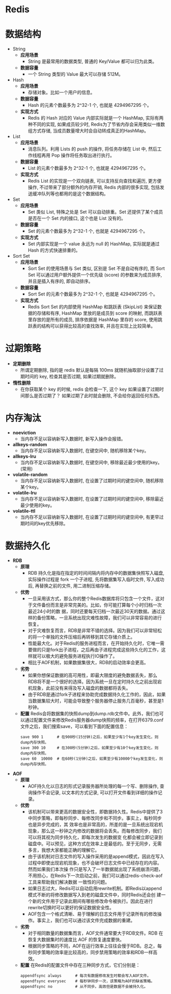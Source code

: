# Redis

# 数据结构
- String
	- **应用场景**
		- String 是最常用的数据类型, 普通的 Key/Value 都可以归为此类。
	- **数据容量**
		- 一个 String 类型的 Value 最大可以存储 512M。
- Hash
	- **应用场景**
		- 存储对象。比如一个用户的信息。
	- **数据容量**
		- Hash 的元素个数最多为 2^32-1 个, 也就是 4294967295 个。
	- **实现方式**
		- Redis 的 Hash 对应的 Value 内部实际就是一个 HashMap, 实际有两种不同的实现, 如果成员较少时, Redis为了节省内存会采用类似一维数组方式存储, 当成员数量增大时会自动转成真正的HashMap。
- List
	- **应用场景**
		- 消息队列。利用 Lists 的 push 的操作, 将任务存储在 List 中, 然后工作线程再用 Pop 操作将任务取出进行执行。
	- **数据容量**
		- List 的元素个数最多为 2^32-1 个, 也就是 4294967295 个。
	- **实现方式**
		- Redis List 的实现是一个双向链表, 可以支持反向查找和遍历, 更方便操作, 不过带来了部分额外的内存开销, Redis 内部的很多实现, 包括发送缓冲队列等也都用的是这个数据结构。
- Set
	- **应用场景**
		- Set 类似 List, 特殊之处是 Set 可以自动排重。Set 还提供了某个成员是否在一个 Set 内的接口, 这个也是 List 没有的。
	- **数据容量**
		- Set 的元素个数最多为 2^32-1 个, 也就是 4294967295 个。
	- **实现方式**
		- Set 内部实现是一个 value 永远为 null 的 HashMap, 实际就是通过 Hash 的方式快速排重的。
- Sort Set
	- **应用场景**
		- Sort Set 的使用场景与 Set 类似, 区别是 Set 不是自动有序的, 而 Sort Set 可以通过用户额外提供一个优先级 (score) 的参数来为成员排序, 并且是插入有序的, 即自动排序。
	- **数据容量**
		- Sort Set 的元素个数最多为 2^32-1 个, 也就是 4294967295 个。
	- **实现方式**
		- Redis Sort Set 的内部使用 HashMap 和跳跃表 (SkipList) 来保证数据的存储和有序, HashMap 里放的是成员到 score 的映射, 而跳跃表里存放的是所有的成员, 排序依据是 HashMap 里存的 score, 使用跳跃表的结构可以获得比较高的查找效率, 并且在实现上比较简单。

# 过期策略
- **定期删除**
	- 所谓定期删除, 指的是 redis 默认是每隔 100ms 就随机抽取部分设置了过期时间的 key, 检查其是否过期, 如果过期就删除。
- **惰性删除**
	- 在你获取某个 key 的时候, redis 会检查一下, 这个 key 如果设置了过期时间那么是否过期了？ 如果过期了此时就会删除, 不会给你返回任何东西。

# 内存淘汰
- **noeviction**
	- 当内存不足以容纳新写入数据时, 新写入操作会报错。
- **allkeys-random**
	- 当内存不足以容纳新写入数据时, 在键空间中, 随机移除某个key。
- **allkeys-lru**
	- 当内存不足以容纳新写入数据时, 在键空间中, 移除最近最少使用的key。(常用)
- **volatile-random**
	- 当内存不足以容纳新写入数据时, 在设置了过期时间的键空间中, 随机移除某个key。
- **volatile-lru**
	- 当内存不足以容纳新写入数据时, 在设置了过期时间的键空间中, 移除最近最少使用的key。
- **volatile-ttl**
	- 当内存不足以容纳新写入数据时, 在设置了过期时间的键空间中, 有更早过期时间的key优先移除。

# 数据持久化
- **RDB**
	- **原理**
		- RDB 持久化是指在指定的时间间隔内将内存中的数据集快照写入磁盘, 实际操作过程是 fork 一个子进程, 先将数据集写入临时文件, 写入成功后, 再替换之前的文件, 用二进制压缩存储。
	- **优势**
		- 一旦采用该方式，那么你的整个Redis数据库将只包含一个文件，这对于文件备份而言是非常完美的。比如，你可能打算每个小时归档一次最近24小时的数 据，同时还要每天归档一次最近30天的数据。通过这样的备份策略，一旦系统出现灾难性故障，我们可以非常容易的进行恢复。
		- 对于灾难恢复而言，RDB是非常不错的选择。因为我们可以非常轻松的将一个单独的文件压缩后再转移到其它存储介质上。
		- 性能最大化。对于Redis的服务进程而言，在开始持久化时，它唯一需要做的只是fork出子进程，之后再由子进程完成这些持久化的工作，这样就可以极大的避免服务进程执行IO操作了。
		- 相比于AOF机制，如果数据集很大，RDB的启动效率会更高。
	- **劣势**
		- 如果你想保证数据的高可用性，即最大限度的避免数据丢失，那么RDB将不是一个很好的选择。因为系统一旦在定时持久化之前出现宕机现象，此前没有来得及写入磁盘的数据都将丢失。
		- 由于RDB是通过fork子进程来协助完成数据持久化工作的，因此，如果当数据集较大时，可能会导致整个服务器停止服务几百毫秒，甚至是1秒钟。
	- **配置**
		Redis会将数据集的快照dump到dump.rdb文件中。此外，我们也可以通过配置文件来修改Redis服务器dump快照的频率，在打开6379.conf文件之后，我们搜索save，可以看到下面的配置信息：
        ```
        save 900 1      # 在900秒(15分钟)之后，如果至少有1个key发生变化，则dump内存快照。
        save 300 10     # 在300秒(5分钟)之后，如果至少有10个key发生变化，则dump内存快照。
        save 60  10000  # 在60秒(1分钟)之后，如果至少有10000个key发生变化，则dump内存快照。
        ```
- **AOF**
	- **原理**
		- AOF持久化以日志的形式记录服务器所处理的每一个写、删除操作, 查询操作不会记录, 以文本的方式记录, 可以打开文件看到详细的操作记录。
	- **优势**
		- 该机制可以带来更高的数据安全性，即数据持久性。Redis中提供了3中同步策略，即每秒同步、每修改同步和不同步。事实上，每秒同步也是异步完成的，其 效率也是非常高的，所差的是一旦系统出现宕机现象，那么这一秒钟之内修改的数据将会丢失。而每修改同步，我们可以将其视为同步持久化，即每次发生的数据变 化都会被立即记录到磁盘中。可以预见，这种方式在效率上是最低的。至于无同步，无需多言，我想大家都能正确的理解它。
		- 由于该机制对日志文件的写入操作采用的是append模式，因此在写入过程中即使出现宕机现象，也不会破坏日志文件中已经存在的内容。然而如果我们本次操 作只是写入了一半数据就出现了系统崩溃问题，不用担心，在Redis下一次启动之前，我们可以通过redis-check-aof工具来帮助我们解决数据 一致性的问题。
		- 如果日志过大，Redis可以自动启用rewrite机制。即Redis以append模式不断的将修改数据写入到老的磁盘文件中，同时Redis还会创 建一个新的文件用于记录此期间有哪些修改命令被执行。因此在进行rewrite切换时可以更好的保证数据安全性。
		- AOF包含一个格式清晰、易于理解的日志文件用于记录所有的修改操作。事实上，我们也可以通过该文件完成数据的重建。
	- **劣势**
		- 对于相同数量的数据集而言，AOF文件通常要大于RDB文件。RDB 在恢复大数据集时的速度比 AOF 的恢复速度要快。
		- 根据同步策略的不同，AOF在运行效率上往往会慢于RDB。总之，每秒同步策略的效率是比较高的，同步禁用策略的效率和RDB一样高效。
	- **配置**
		在Redis的配置文件中存在三种同步方式，它们分别是：
		```
		appendfsync always      # 每次有数据修改发生时都会写入AOF文件。
		appendfsync everysec    # 每秒钟同步一次，该策略为AOF的缺省策略。
		appendfsync no          # 从不同步。高效但是数据不会被持久化。
        ```